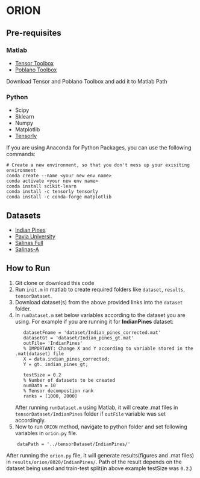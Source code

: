 # ORION

## Pre-requisites
### Matlab
* [Tensor Toolbox](http://www.sandia.gov/~tgkolda/TensorToolbox/index-2.6.html)
* [Poblano Toolbox](https://sandialabs.github.io/poblano_toolbox/)

Download Tensor and Poblano Toolbox and add it to Matlab Path

### Python
* Scipy
* Sklearn
* Numpy
* Matplotlib
* [Tensorly](http://tensorly.org/stable/index.html)

If you are using Anaconda for Python Packages, you can use the following commands:
```
# Create a new environment, so that you don't mess up your exisiting environment
conda create --name <your new env name>
conda activate <your new env name>
conda install scikit-learn
conda install -c tensorly tensorly
conda install -c conda-forge matplotlib
```

## Datasets
* [Indian Pines](http://www.ehu.eus/ccwintco/index.php/Hyperspectral_Remote_Sensing_Scenes#Indian_Pines)
* [Pavia University](http://www.ehu.eus/ccwintco/index.php/Hyperspectral_Remote_Sensing_Scenes#Pavia_University_scene)
* [Salinas Full](http://www.ehu.eus/ccwintco/index.php/Hyperspectral_Remote_Sensing_Scenes#Salinas_scene)
* [Salinas-A](http://www.ehu.eus/ccwintco/index.php/Hyperspectral_Remote_Sensing_Scenes#Salinas-A_scene)

## How to Run
1. Git clone or download this code 
2. Run `init.m` in matlab to create required folders like `dataset`, `results`, `tensorDataset`.
3. Download dataset(s) from the above provided links into the `dataset` folder.
4. In `runDataset.m` set below variables according to the dataset you are using. For example if you are running it for **IndianPines** dataset:
   ```
      datasetFname = 'dataset/Indian_pines_corrected.mat'
      datasetGt = 'dataset/Indian_pines_gt.mat'
      outFile= 'IndianPines'
      % IMPORTANT: Change X and Y according to variable stored in the .mat(dataset) file
      X = data.indian_pines_corrected;
      Y = gt. indian_pines_gt;
      
      testSize = 0.2
      % Number of datasets to be created
      numData = 10
      % Tensor decompostion rank
      ranks = [1000, 2000]
   ```
   After running `runDataset.m` using Matlab, it will create .mat files in `tensorDataset/IndianPines` folder if `outFile` variable was set accordingly.  
5. Now to run `ORION` method, navigate to python folder and set following variables in `orion.py` file.
```
    dataPath = '../tensorDataset/IndianPines/'
```
After running the `orion.py` file, it will generate results(figures and .mat files) in `results/orion/8020/IndianPines/`. Path of the result depends on the dataset being used and train-test split(in above example testSize was `0.2`.)
